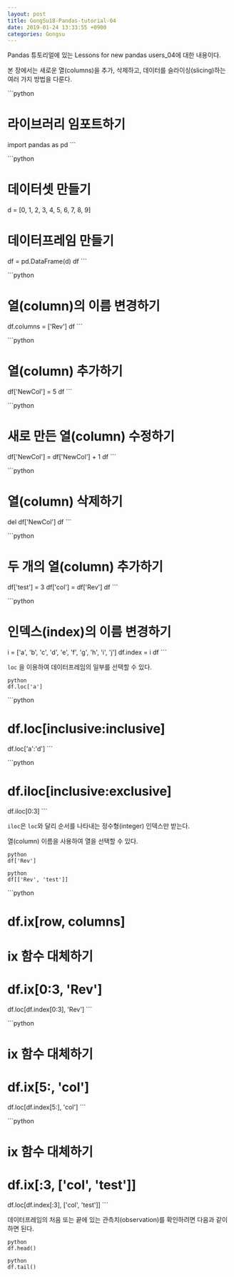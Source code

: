 ```yaml
---
layout: post
title: GongSu18-Pandas-tutorial-04
date: 2019-01-24 13:33:55 +0900
categories: Gongsu
---
```

<p>Pandas 튜토리얼에 있는 Lessons for new pandas users_04에 대한 내용이다.</p>
<p>본 장에서는 새로운 열(columns)을 추가, 삭제하고, 데이터를 슬라이싱(slicing)하는 여러 가지 방법을 다룬다.</p>
<p>```python</p>
<h1>라이브러리 임포트하기</h1>
<p>import pandas as pd
```</p>
<p>```python</p>
<h1>데이터셋 만들기</h1>
<p>d = [0, 1, 2, 3, 4, 5, 6, 7, 8, 9]</p>
<h1>데이터프레임 만들기</h1>
<p>df = pd.DataFrame(d)
df
```</p>
<p>```python</p>
<h1>열(column)의 이름 변경하기</h1>
<p>df.columns = ['Rev']
df
```</p>
<p>```python</p>
<h1>열(column) 추가하기</h1>
<p>df['NewCol'] = 5
df
```</p>
<p>```python</p>
<h1>새로 만든 열(column) 수정하기</h1>
<p>df['NewCol'] = df['NewCol'] + 1
df
```</p>
<p>```python</p>
<h1>열(column) 삭제하기</h1>
<p>del df['NewCol']
df
```</p>
<p>```python</p>
<h1>두 개의 열(column) 추가하기</h1>
<p>df['test'] = 3
df['col'] = df['Rev']
df
```</p>
<p>```python</p>
<h1>인덱스(index)의 이름 변경하기</h1>
<p>i = ['a', 'b', 'c', 'd', 'e', 'f', 'g', 'h', 'i', 'j']
df.index = i
df
```</p>
<p><code>loc</code> 을 이용하여 데이터프레임의 일부를 선택할 수 있다.</p>
<p><code>python
df.loc['a']</code></p>
<p>```python</p>
<h1>df.loc[inclusive:inclusive]</h1>
<p>df.loc['a':'d']
```</p>
<p>```python</p>
<h1>df.iloc[inclusive:exclusive]</h1>
<p>df.iloc[0:3]
```</p>
<p><code>iloc</code>은 <code>loc</code>와 달리 순서를 나타내는 정수형(integer) 인덱스만 받는다.</p>
<p>열(column) 이름을 사용하여 열을 선택할 수 있다.</p>
<p><code>python
df['Rev']</code></p>
<p><code>python
df[['Rev', 'test']]</code></p>
<p>```python</p>
<h1>df.ix[row, columns]</h1>
<h1>ix 함수 대체하기</h1>
<h1>df.ix[0:3, 'Rev']</h1>
<p>df.loc[df.index[0:3], 'Rev']
```</p>
<p>```python</p>
<h1>ix 함수 대체하기</h1>
<h1>df.ix[5:, 'col']</h1>
<p>df.loc[df.index[5:], 'col']
```</p>
<p>```python</p>
<h1>ix 함수 대체하기</h1>
<h1>df.ix[:3, ['col', 'test']]</h1>
<p>df.loc[df.index[:3], ['col', 'test']]
```</p>
<p>데이터프레임의 처음 또는 끝에 있는 관측치(observation)를 확인하려면 다음과 같이 하면 된다.</p>
<p><code>python
df.head()</code></p>
<p><code>python
df.tail()</code></p>